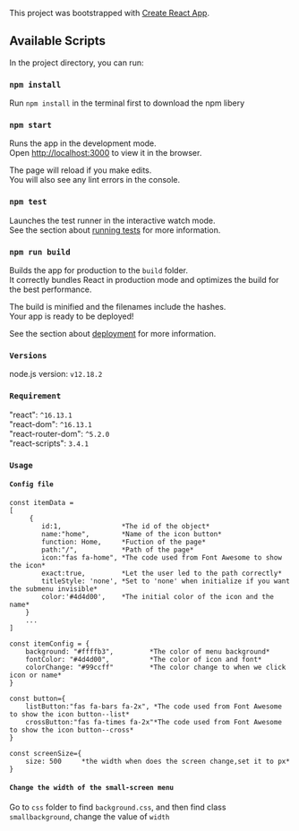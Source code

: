 This project was bootstrapped with [Create React App](https://github.com/facebook/create-react-app).

## Available Scripts

In the project directory, you can run:

### `npm install`

Run `npm install` in the terminal first to download the npm libery

### `npm start`

Runs the app in the development mode.<br />
Open [http://localhost:3000](http://localhost:3000) to view it in the browser.

The page will reload if you make edits.<br />
You will also see any lint errors in the console.

### `npm test`

Launches the test runner in the interactive watch mode.<br />
See the section about [running tests](https://facebook.github.io/create-react-app/docs/running-tests) for more information.

### `npm run build`

Builds the app for production to the `build` folder.<br />
It correctly bundles React in production mode and optimizes the build for the best performance.

The build is minified and the filenames include the hashes.<br />
Your app is ready to be deployed!

See the section about [deployment](https://facebook.github.io/create-react-app/docs/deployment) for more information.

### `Versions`
node.js version: `v12.18.2`

### `Requirement`

"react": `^16.13.1`<br>
"react-dom": `^16.13.1`<br>
"react-router-dom": `^5.2.0`<br>
"react-scripts": `3.4.1`<br>

### `Usage`
#### `Config file`

```
const itemData =  
[
     {
        id:1,               *The id of the object*
        name:"home",        *Name of the icon button*
        function: Home,     *Fuction of the page*
        path:"/",           *Path of the page*
        icon:"fas fa-home", *The code used from Font Awesome to show the icon*
        exact:true,         *Let the user led to the path correctly*
        titleStyle: 'none', *Set to 'none' when initialize if you want the submenu invisible*
        color:'#4d4d00',    *The initial color of the icon and the name*
    }
    ...
] 

```
```
const itemConfig = {
    background: "#ffffb3",         *The color of menu background*
    fontColor: "#4d4d00",          *The color of icon and font*
    colorChange: "#99ccff"         *The color change to when we click icon or name*
}
```
```
const button={
    listButton:"fas fa-bars fa-2x", *The code used from Font Awesome to show the icon button--list*
    crossButton:"fas fa-times fa-2x"*The code used from Font Awesome to show the icon button--cross*
}
```
```
const screenSize={
    size: 500     *the width when does the screen change,set it to px*
}
```
#### `Change the width of the small-screen menu`
Go to `css` folder to find `background.css`, and then find class<br>
`smallbackground`, change the value of `width`